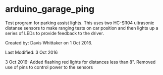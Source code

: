 # arduino_garage_ping
Test program for parking assist lights.  This uses two HC-SR04 ultrasonic distanse sensors to make ranging tests on car position and then lights up a series of LEDs to provide feedback to the driver.

Created by: Davis Whittaker on 1 Oct 2016.

Last Modified: 3 Oct 2016

3 Oct 2016: Added flashing red lights for distances less than 8". Removed use of pins to control power to the sensors
